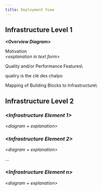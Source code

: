 ```yaml
---
title: Deployment View
---
```


## Infrastructure Level 1

***&lt;Overview Diagram&gt;***

Motivation\
*&lt;explanation in text form&gt;*

Quality and/or Performance Features\

qualiry is the clé des chalpo

Mapping of Building Blocks to Infrastructure\


## Infrastructure Level 2

### *&lt;Infrastructure Element 1&gt;*

*&lt;diagram + explanation&gt;*

### *&lt;Infrastructure Element 2&gt;*

*&lt;diagram + explanation&gt;*

…

### *&lt;Infrastructure Element n&gt;*

*&lt;diagram + explanation&gt;*
